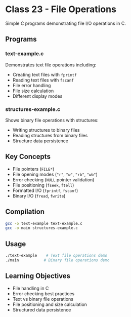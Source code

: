 # Class 23 - File Operations

Simple C programs demonstrating file I/O operations in C.

## Programs

### text-example.c
Demonstrates text file operations including:
- Creating text files with `fprintf`
- Reading text files with `fscanf`
- File error handling
- File size calculation
- Different display modes

### structures-example.c
Shows binary file operations with structures:
- Writing structures to binary files
- Reading structures from binary files
- Structure data persistence

## Key Concepts

- File pointers (`FILE*`)
- File opening modes (`"r"`, `"w"`, `"rb"`, `"wb"`)
- Error checking (`NULL` pointer validation)
- File positioning (`fseek`, `ftell`)
- Formatted I/O (`fprintf`, `fscanf`)
- Binary I/O (`fread`, `fwrite`)

## Compilation

```bash
gcc -o text-example text-example.c
gcc -o main structures-example.c
```

## Usage

```bash
./text-example    # Text file operations demo
./main           # Binary file operations demo
```

## Learning Objectives

- File handling in C
- Error checking best practices
- Text vs binary file operations
- File positioning and size calculation
- Structured data persistence
